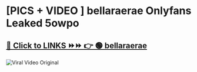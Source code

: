 
 # [PICS + VIDEO ] bellaraerae Onlyfans Leaked 5owpo

## <h2><a href="https://clipsfans.com/bellaraerae&ref=git">🔗 Click to LINKS ⏩⏩ 👉 🟢 bellaraerae </a></h2>

<a href="https://clipsfans.com/bellaraerae&ref=git" rel="nofollow" data-target="animated-image.originalLink"><img src="https://i.ibb.co.com/xMMVF88/686577567.gif" alt="Viral Video Original" style="max-width: 100%; display: inline-block;" data-target="animated-image.originalImage"></a>

